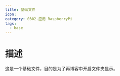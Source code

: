 ```yaml
---
title: 基础文件
icon: 
category: 0302.应用_RaspberryPi
tags:
  - base
---
```

# 描述
这是一个基础文件，目的是为了再博客中开启文件夹显示。
